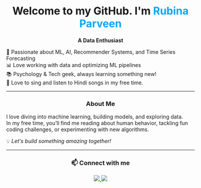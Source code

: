 <h1 align="center">Welcome to my GitHub. I'm <span style="color:#00A6FB;">Rubina Parveen</span></h1>

<p align="center">
  <b> A Data Enthusiast</b>  
</p>

<p align="left">
  🚀 Passionate about ML, AI, Recommender Systems, and Time Series Forecasting  
  <br>  
  📊 Love working with data and optimizing ML pipelines  
  <br>  
  📚 Psychology & Tech geek, always learning something new!  
  <br>
  🎤 Love to sing and listen to Hindi songs in my free time.
</p>

<hr>

<h3 align="center">About Me</h3>

<p align="left">
  I love diving into machine learning, building models, and exploring data.  
  <br>  
  In my free time, you’ll find me reading about human behavior, tackling fun coding challenges, or experimenting with new algorithms.  
</p>

<p align="left">
  💡 <i>Let's build something amazing together!</i>  
</p>

<hr>

<h3 align="center">📫 Connect with me</h3>

<p align="center">
  <a href="https://www.linkedin.com/in/rubina15parveen/" target="_blank">
    <!---<img src="https://img.shields.io/badge/LinkedIn-%230077B5.svg?style=for-the-badge&logo=linkedin&logoColor=white"> -->
    <!--<a href="https://www.flaticon.com/free-icons/linkedin" title="linkedin icons">Linkedin icons created by ZFreet - Flaticon</a> -->
    <img src="https://www.flaticon.com/free-icons/linkedin">
  </a>
  <a href="rubinaparveen1596@gmail.com">
   <!-- <img src="https://img.shields.io/badge/Email-%23D44638.svg?style=for-the-badge&logo=gmail&logoColor=white"> -->
   <!-- <a href="https://www.flaticon.com/free-icons/gmail" title="gmail icons">Gmail icons created by Freepik - Flaticon</a> -->
    <img src = "https://www.flaticon.com/free-icons/gmail">
  </a>
</p>
